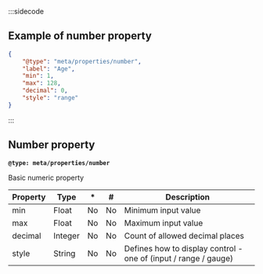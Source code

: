 :::sidecode
## Example of number property

```json
{
	"@type": "meta/properties/number",
	"label": "Age",
	"min": 1,
	"max": 128,
	"decimal": 0,
	"style": "range"
}
```
:::

## Number property

**`@type: meta/properties/number`**

Basic numeric property

| Property | Type | * | # | Description |
| -------- | ---- | - | - | ----------- |
| min      | Float   | No | No | Minimum input value |
| max 	   | Float   | No | No | Maximum input value |
| decimal  | Integer | No | No | Count of allowed decimal places |
| style    | String  | No | No | Defines how to display control - one of (input / range / gauge) |